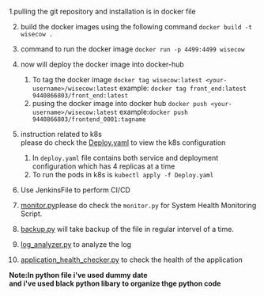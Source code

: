 1.pulling the git repository and installation is in docker file

2. build the docker images using the following command `docker build -t wisecow .`

3. command to run the docker image `docker run -p 4499:4499 wisecow`

4. now will deploy the docker image into docker-hub
    1. To tag the docker image
        `docker tag wisecow:latest <your-username>/wisecow:latest`
       example: `docker tag front_end:latest 9440866803/front_end:latest`
    2. pusing the docker image into docker hub
       `docker push <your-username>/wisecow:latest`
       example:`docker push 9440866803/frontend_0001:tagname`

5. instruction related to k8s <br>
    please do check the [Deploy.yaml](Deploy.yaml) to view the k8s configuration 
    1. In `deploy.yaml` file contains both service and deployment configuration which has 4 replicas at a time
    2. To run the pods in k8s is `kubectl apply -f Deploy.yaml`

6. Use JenkinsFile to perform CI/CD 


7. [monitor.py](monitor.py)please do check the `monitor.py` for System Health Monitoring Script.

8. [backup.py](backup.py) will take backup of the file in regular intervel of a time.

9. [log_analyzer.py](log_analyzer.py) to analyze the log

10. [application_health_checker.py](application_health_checker.py) to check the health of the application


**Note:In python file i've used dummy date <br> and i've used black python libary to organize thge python code**

